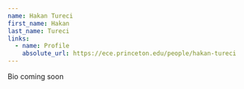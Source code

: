 ```yaml
---
name: Hakan Tureci
first_name: Hakan
last_name: Tureci
links:
  - name: Profile
    absolute_url: https://ece.princeton.edu/people/hakan-tureci
---
```


Bio coming soon
